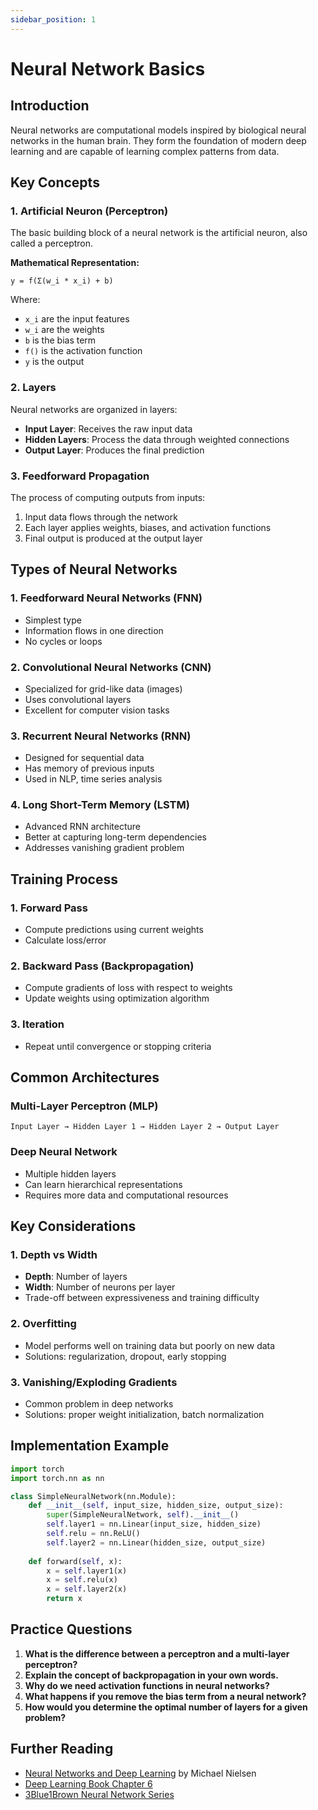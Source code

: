 ```yaml
---
sidebar_position: 1
---
```


# Neural Network Basics

## Introduction

Neural networks are computational models inspired by biological neural networks in the human brain. They form the foundation of modern deep learning and are capable of learning complex patterns from data.

## Key Concepts

### 1. Artificial Neuron (Perceptron)

The basic building block of a neural network is the artificial neuron, also called a perceptron.

**Mathematical Representation:**
```
y = f(Σ(w_i * x_i) + b)
```

Where:
- `x_i` are the input features
- `w_i` are the weights
- `b` is the bias term
- `f()` is the activation function
- `y` is the output

### 2. Layers

Neural networks are organized in layers:

- **Input Layer**: Receives the raw input data
- **Hidden Layers**: Process the data through weighted connections
- **Output Layer**: Produces the final prediction

### 3. Feedforward Propagation

The process of computing outputs from inputs:

1. Input data flows through the network
2. Each layer applies weights, biases, and activation functions
3. Final output is produced at the output layer

## Types of Neural Networks

### 1. Feedforward Neural Networks (FNN)
- Simplest type
- Information flows in one direction
- No cycles or loops

### 2. Convolutional Neural Networks (CNN)
- Specialized for grid-like data (images)
- Uses convolutional layers
- Excellent for computer vision tasks

### 3. Recurrent Neural Networks (RNN)
- Designed for sequential data
- Has memory of previous inputs
- Used in NLP, time series analysis

### 4. Long Short-Term Memory (LSTM)
- Advanced RNN architecture
- Better at capturing long-term dependencies
- Addresses vanishing gradient problem

## Training Process

### 1. Forward Pass
- Compute predictions using current weights
- Calculate loss/error

### 2. Backward Pass (Backpropagation)
- Compute gradients of loss with respect to weights
- Update weights using optimization algorithm

### 3. Iteration
- Repeat until convergence or stopping criteria

## Common Architectures

### Multi-Layer Perceptron (MLP)
```
Input Layer → Hidden Layer 1 → Hidden Layer 2 → Output Layer
```

### Deep Neural Network
- Multiple hidden layers
- Can learn hierarchical representations
- Requires more data and computational resources

## Key Considerations

### 1. Depth vs Width
- **Depth**: Number of layers
- **Width**: Number of neurons per layer
- Trade-off between expressiveness and training difficulty

### 2. Overfitting
- Model performs well on training data but poorly on new data
- Solutions: regularization, dropout, early stopping

### 3. Vanishing/Exploding Gradients
- Common problem in deep networks
- Solutions: proper weight initialization, batch normalization

## Implementation Example

```python
import torch
import torch.nn as nn

class SimpleNeuralNetwork(nn.Module):
    def __init__(self, input_size, hidden_size, output_size):
        super(SimpleNeuralNetwork, self).__init__()
        self.layer1 = nn.Linear(input_size, hidden_size)
        self.relu = nn.ReLU()
        self.layer2 = nn.Linear(hidden_size, output_size)
    
    def forward(self, x):
        x = self.layer1(x)
        x = self.relu(x)
        x = self.layer2(x)
        return x
```

## Practice Questions

1. **What is the difference between a perceptron and a multi-layer perceptron?**
2. **Explain the concept of backpropagation in your own words.**
3. **Why do we need activation functions in neural networks?**
4. **What happens if you remove the bias term from a neural network?**
5. **How would you determine the optimal number of layers for a given problem?**

## Further Reading

- [Neural Networks and Deep Learning](http://neuralnetworksanddeeplearning.com/) by Michael Nielsen
- [Deep Learning Book Chapter 6](https://www.deeplearningbook.org/contents/mlp.html)
- [3Blue1Brown Neural Network Series](https://www.youtube.com/watch?v=aircAruvnKk)
